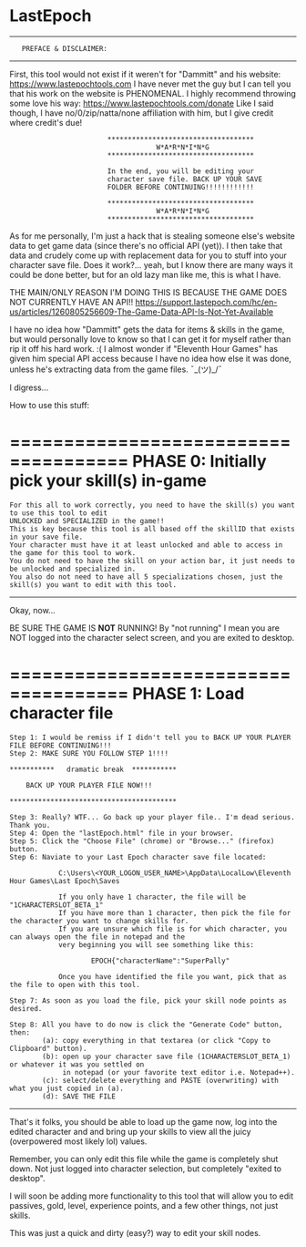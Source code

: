 # LastEpoch
************************************
       PREFACE & DISCLAIMER:
************************************
First, this tool would not exist if it weren't for "Dammitt" and his website: https://www.lastepochtools.com
I have never met the guy but I can tell you that his work on the website is PHENOMENAL.
I highly recommend throwing some love his way: https://www.lastepochtools.com/donate
Like I said though, I have no/0/zip/natta/none affiliation with him, but I give credit where credit's due!

                            ************************************
                                        W*A*R*N*I*N*G
                            ************************************
                            
                            In the end, you will be editing your
                            character save file. BACK UP YOUR SAVE
                            FOLDER BEFORE CONTINUING!!!!!!!!!!!!
                            
                            ************************************
                                        W*A*R*N*I*N*G
                            ************************************

As for me personally, I'm just a hack that is stealing someone else's website data to get game data (since there's 
no official API (yet)). I then take that data and crudely come up with replacement data for you
to stuff into your character save file. Does it work?... yeah, but I know there are many ways it could be
done better, but for an old lazy man like me, this is what I have.

THE MAIN/ONLY REASON I'M DOING THIS IS BECAUSE THE GAME DOES NOT CURRENTLY HAVE AN API!!
https://support.lastepoch.com/hc/en-us/articles/1260805256609-The-Game-Data-API-Is-Not-Yet-Available

I have no idea how "Dammitt" gets the data for items & skills in the game, but would personally love to know
so that I can get it for myself rather than rip it off his hard work. :(
I almost wonder if "Eleventh Hour Games" has given him special API access because I have no idea how else it
was done, unless he's extracting data from the game files. ¯\_(ツ)_/¯

I digress...


How to use this stuff:

=====================================
PHASE 0: Initially pick your skill(s) in-game
=====================================
    For this all to work correctly, you need to have the skill(s) you want to use this tool to edit
    UNLOCKED and SPECIALIZED in the game!!
    This is key because this tool is all based off the skillID that exists in your save file.
    Your character must have it at least unlocked and able to access in the game for this tool to work.
    You do not need to have the skill on your action bar, it just needs to be unlocked and specialized in.
    You also do not need to have all 5 specializations chosen, just the skill(s) you want to edit with this tool.
-------------------------------------------------------------

Okay, now...

BE SURE THE GAME IS **NOT** RUNNING!
By "not running" I mean you are NOT logged into the character select screen, and you are exited to desktop.

=====================================
PHASE 1: Load character file
=====================================
    Step 1: I would be remiss if I didn't tell you to BACK UP YOUR PLAYER FILE BEFORE CONTINUING!!!
    Step 2: MAKE SURE YOU FOLLOW STEP 1!!!!

    ***********   dramatic break  ***********

        BACK UP YOUR PLAYER FILE NOW!!!

    *****************************************

    Step 3: Really? WTF... Go back up your player file.. I'm dead serious. Thank you.
    Step 4: Open the "lastEpoch.html" file in your browser.
    Step 5: Click the "Choose File" (chrome) or "Browse..." (firefox) button.
    Step 6: Naviate to your Last Epoch character save file located:
                
                C:\Users\<YOUR_LOGON_USER_NAME>\AppData\LocalLow\Eleventh Hour Games\Last Epoch\Saves

                If you only have 1 character, the file will be "1CHARACTERSLOT_BETA_1"
                If you have more than 1 character, then pick the file for the character you want to change skills for.
                If you are unsure which file is for which character, you can always open the file in notepad and the
                very beginning you will see something like this:

                        EPOCH{"characterName":"SuperPally"

                Once you have identified the file you want, pick that as the file to open with this tool.

    Step 7: As soon as you load the file, pick your skill node points as desired.

    Step 8: All you have to do now is click the "Generate Code" button, then:
            (a): copy everything in that textarea (or click "Copy to Clipboard" button).
            (b): open up your character save file (1CHARACTERSLOT_BETA_1) or whatever it was you settled on
                 in notepad (or your favorite text editor i.e. Notepad++).
            (c): select/delete everything and PASTE (overwriting) with what you just copied in (a).
            (d): SAVE THE FILE
-------------------------------------------------------------

That's it folks, you should be able to load up the game now, log into the edited character and
and bring up your skills to view all the juicy (overpowered most likely lol) values.

Remember, you can only edit this file while the game is completely shut down.
Not just logged into character selection, but completely "exited to desktop".

I will soon be adding more functionality to this tool that will allow you to edit passives,
gold, level, experience points, and a few other things, not just skills.

This was just a quick and dirty (easy?) way to edit your skill nodes.
